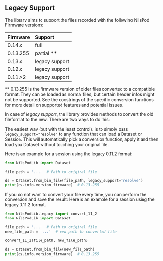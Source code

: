 ## Legacy Support

The library aims to support the files recorded with the following NilsPod Firmware versions:

| Firmware      | Support           |
| ------------- |:------------------|
| 0.14.x        | full              |
| 0.13.255      | partial **        |
| 0.13.x        | legacy support    |
| 0.12.x        | legacy support    |
| 0.11.>2       | legacy support    |


\*\* 0.13.255 is the firmware version of older files converted to a compatible format.
They can be loaded as normal files, but certain header infos might not be supported.
See the docstrings of the specific conversion functions for more detail on supported features and potential issues.

In case of *legacy support*, the library provides methods to convert the old fileformat to the new.
There are two ways to do this:

The easiest way (but with the least control), is to simply pass `legacy_support="resolve"` to any function that can load a Dataset or Session.
This will automatically pick a conversion function, apply it and then load you Dataset without touching your original file.

Here is an example for a session using the legacy 0.11.2 format:
```python
from NilsPodLib import Dataset

file_path = '...'  # Path to original file

ds = Dataset.from_bin_file(file_path, legacy_support="resolve")
print(ds.info.version_firmware)  # 0.13.255
```

If you do not want to convert your file every time, you can perform the conversion and save the result:
Here is an example for a session using the legacy 0.11.2 format.

```python
from NilsPodLib.legacy import convert_11_2
from NilsPodLib import Dataset

file_path = '...'  # Path to original file
new_file_path = '...'  # new path to converted file

convert_11_2(file_path, new_file_path)

ds = Dataset.from_bin_file(new_file_path)
print(ds.info.version_firmware)  # 0.13.255
```